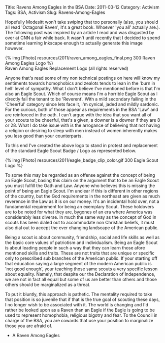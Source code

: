 Title: Ravens Among Eagles in the BSA
Date: 2011-03-12
Category: Activism
Tags: BSA, Activism
Slug: Ravens-Among-Eagles


Hopefully Modesitt won't take swiping that too personally (also, you should all read 'Octagonal Raven', it's a great book. Whoever 'you all' actually are.). The following post was inspired by an article I read and was disgusted by over at CNN a fair while back. It wasn't until recently that I decided to spend sometime learning Inkscape enough to actually generate this image however.

{% img [Photo] resources/2011/raven_among_eagles_final.png 300 Raven Among Eagles Logo %}  
Raven Among Eagles Replacement Logo (all rights reserved)


Anyone that's read some of my non technical postings on here will know my sentiments towards homophobics and zealots tends to lean in the 'burn in hell' level of sympathy. What I don't believe I've mentioned before is that I'm also an Eagle Scout. Which of course means I'm a horrible Eagle Scout as I directly fail the tenant to be 'Reverent'. With a mild secondary failing in the 'Cheerful' category since lets face it, I'm cynical, jaded and mildly sardonic. For the curious, both of those appear as requirements in the BSA 'Law' and are reinforced in the oath. I can't argue with the idea that you want all of your scouts to be cheerful, that's a given, a downer is a downer if they are 8 or 28. What I do take issue with is the arrogance of believing that not having a religion or desiring to sleep with men instead of women inherently makes you less good than your counterparts.

To this end I've created the above logo to stand in protest and replacement of the standard Eagle Scout Badge / Logo as represented below.

{% img [Photo] resources/2011/eagle_badge_clip_color.gif 300 Eagle Scout Logo %}  

To some this may be regarded as an offense against the concept of being an Eagle Scout, basing this claim on the argument that to be an Eagle Scout you must fulfill the Oath and Law. Anyone who believes this is missing the point of being an Eagle Scout. I'm unclear if this is different in other regions of the country, but the God requirements in the northeast are given as much reverence in the Law as it is on our money. It's an incidental hold over, not a fundamental requirement for being an exemplary Scout. These holdovers are to be noted for what they are, bygones of an era where America was considerably less diverse. In much the same way as the concept of God in scouts has been dialed out to accommodate non Christian beliefs, it must also dial out to accept the ever changing landscape of the American public.

Being a scout is about community, friendship, social and life skills as well as the basic core values of patriotism and individualism. Being an Eagle Scout is about leading people in such a way that they can learn those afore mentioned skills and traits. These are not traits that are unique or specific only to prescribed sub branches of the American public. If your starting off that education saying a large segment of the modern American public is 'not good enough', your teaching those same scouts a very specific lesson about equality. Namely, that despite our the Declaration of Independence, we are not in fact all equal but some of us are better than others and those others should be marginalized as a threat.

To put it bluntly, this approach is pathetic. The mentality required to take that position is so juvenile that if that is the true goal of scouting these days, I no longer wish to be associated with it. The world is changing and I'd rather be looked upon as a Raven than an Eagle if the Eagle is going to be used to represent homophobia, religious bigotry and fear. To the Council in charge of the BSA, you are cowards that use your position to marginalize those you are afraid of.

- A Raven Among Eagles
